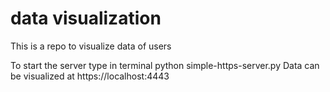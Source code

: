 # data visualization

This is a repo to visualize data of users

To start the server type in terminal python simple-https-server.py
Data can be visualized at https://localhost:4443



